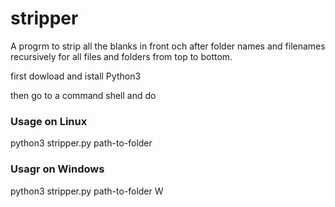 # stripper
A progrm to strip all the blanks in front och after folder names and filenames recursively for all files and folders from top to bottom.

first dowload and istall Python3

then go to a command shell and do

### Usage on Linux
python3 stripper.py path-to-folder

### Usagr on Windows
python3 stripper.py path-to-folder W
